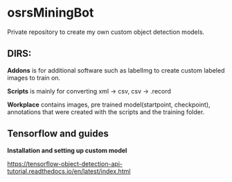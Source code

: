# osrsMiningBot

Private repository to create my own custom object detection models.

## DIRS:

**Addons** is for additional software such as labelImg to create custom labeled images to train on.

**Scripts** is mainly for converting xml -> csv, csv -> .record

**Workplace** contains images, pre trained model(startpoint, checkpoint), annotations that were created with the scripts and the training folder.


## Tensorflow and guides

**Installation and setting up custom model**

https://tensorflow-object-detection-api-tutorial.readthedocs.io/en/latest/index.html
